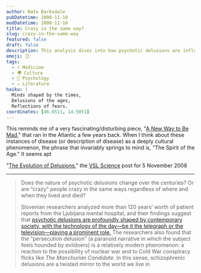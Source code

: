 ```yaml
---
author: Nate Barksdale
pubDatetime: 2008-11-10
modDatetime: 2008-11-10
title: Crazy in the same way?
slug: crazy-in-the-same-way
featured: false
draft: false
description: This analysis dives into how psychotic delusions are influenced by the cultural context of their times, reflecting societal anxieties and technologies.
emoji: 🪞
tags:
  - ⚕️ Medicine
  - 🌍 Culture
  - 🧠 Psychology
  - ✍️ Literature
haiku: |
  Minds shaped by the times,  
  Delusions of the ages,  
  Reflections of fears.
coordinates: [46.0511, 14.5051]
---
```


This reminds me of a very fascinating/disturbing piece, "[A New Way to Be Mad](http://www.theatlantic.com/doc/200012/madness)," that ran in the Atlantic a few years back. When I think about these instances of disease (or description of disease) as a deeply cultural phenomenon, the phrase that invariably springs to mind is, "The Spirit of the Age." It seems apt

"[The Evolution of Delusions](http://web.archive.org/web/20111018054007/http://www.veryshortlist.com/science/daily.cfm/review/761/Other_print_publication/psychopathology-of-schizophrenia/?tp)," the [VSL Science](http://web.archive.org/web/20111018054007/http://www.veryshortlist.com/science/daily.cfm/review/761/Other_print_publication/psychopathology-of-schizophrenia/?tp) post for 5 November 2008

---

> Does the nature of psychotic delusions change over the centuries? Or are “crazy” people crazy in the same ways regardless of where and when they lived and died?
>
> Slovenian researchers analyzed more than 120 years’ worth of patient reports from the Ljubljana mental hospital, and their findings suggest that [psychotic delusions are profoundly shaped by contemporary society, with the technology of the day—be it the telegraph or the television—playing a prominent role.](http://web.archive.org/web/20081108061139/http://www.scribd.com:80/doc/7620960/Psychopathology-of-schizophrenia-in-Ljubljana-Slovenia-from-1881-to-2000-changes-in-the-content-of-delusions-in-schizophrenia-patients-related-to-v) The researchers also found that the “persecution delusion” (a paranoid narrative in which the subject feels hounded by evildoers) is a relatively modern phenomenon: a reaction to the possibility of nuclear war and to Cold War conspiracy flicks like _The Manchurian Candidate._ In this sense, schizophrenic delusions are a twisted mirror to the world we live in
